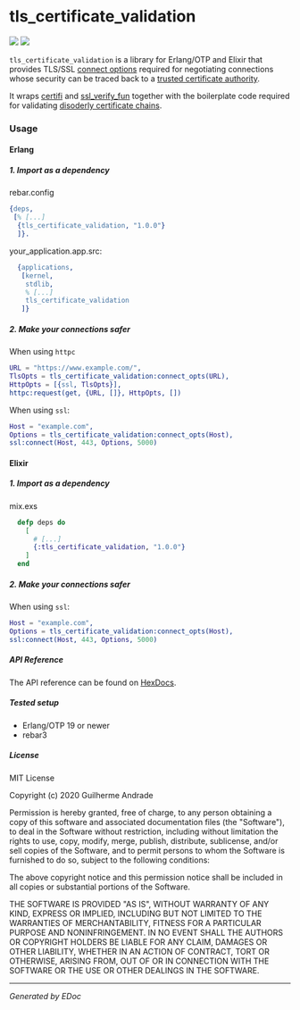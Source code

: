 # tls\_certificate\_validation

[![](https://img.shields.io/hexpm/v/tls_certificate_validation.svg?style=flat)](https://hex.pm/packages/tls_certificate_validation)
[![](https://travis-ci.com/g-andrade/tls_certificate_validation.png?branch=master)](https://travis-ci.com/g-andrade/tls_certificate_validation)

`tls_certificate_validation` is a library for Erlang/OTP and Elixir that
provides TLS/SSL [connect
options](https://erlang.org/doc/man/ssl.html#type-tls_client_option)
required for negotiating connections whose security can be traced back
to a [trusted certificate
authority](https://www.mozilla.org/en-US/about/governance/policies/security-group/certs/included/).

It wraps [certifi](https://github.com/certifi/erlang-certifi) and
[ssl\_verify\_fun](https://github.com/deadtrickster/ssl_verify_fun.erl)
together with the boilerplate code required for validating [disoderly
certificate chains](https://github.com/elixir-mint/mint/issues/95).

### Usage

#### Erlang

##### 1\. Import as a dependency

rebar.config

``` erlang
{deps,
 [% [...]
  {tls_certificate_validation, "1.0.0"}
  ]}.
```

your\_application.app.src:

``` erlang
  {applications,
   [kernel,
    stdlib,
    % [...]
    tls_certificate_validation
   ]}
```

##### 2\. Make your connections safer

When using `httpc`

``` erlang
URL = "https://www.example.com/",
TlsOpts = tls_certificate_validation:connect_opts(URL),
HttpOpts = [{ssl, TlsOpts}],
httpc:request(get, {URL, []}, HttpOpts, [])
```

When using `ssl`:

``` erlang
Host = "example.com",
Options = tls_certificate_validation:connect_opts(Host),
ssl:connect(Host, 443, Options, 5000)
```

#### Elixir

##### 1\. Import as a dependency

mix.exs

``` elixir
  defp deps do
    [
      # [...]
      {:tls_certificate_validation, "1.0.0"}
    ]
  end
```

##### 2\. Make your connections safer

When using `ssl`:

``` erlang
Host = "example.com",
Options = tls_certificate_validation:connect_opts(Host),
ssl:connect(Host, 443, Options, 5000)
```

##### API Reference

The API reference can be found on
[HexDocs](https://hexdocs.pm/tls_certificate_validation/).

##### Tested setup

  - Erlang/OTP 19 or newer
  - rebar3

##### License

MIT License

Copyright (c) 2020 Guilherme Andrade

Permission is hereby granted, free of charge, to any person obtaining a
copy of this software and associated documentation files (the
"Software"), to deal in the Software without restriction, including
without limitation the rights to use, copy, modify, merge, publish,
distribute, sublicense, and/or sell copies of the Software, and to
permit persons to whom the Software is furnished to do so, subject to
the following conditions:

The above copyright notice and this permission notice shall be included
in all copies or substantial portions of the Software.

THE SOFTWARE IS PROVIDED "AS IS", WITHOUT WARRANTY OF ANY KIND, EXPRESS
OR IMPLIED, INCLUDING BUT NOT LIMITED TO THE WARRANTIES OF
MERCHANTABILITY, FITNESS FOR A PARTICULAR PURPOSE AND NONINFRINGEMENT.
IN NO EVENT SHALL THE AUTHORS OR COPYRIGHT HOLDERS BE LIABLE FOR ANY
CLAIM, DAMAGES OR OTHER LIABILITY, WHETHER IN AN ACTION OF CONTRACT,
TORT OR OTHERWISE, ARISING FROM, OUT OF OR IN CONNECTION WITH THE
SOFTWARE OR THE USE OR OTHER DEALINGS IN THE SOFTWARE.

-----

*Generated by EDoc*
